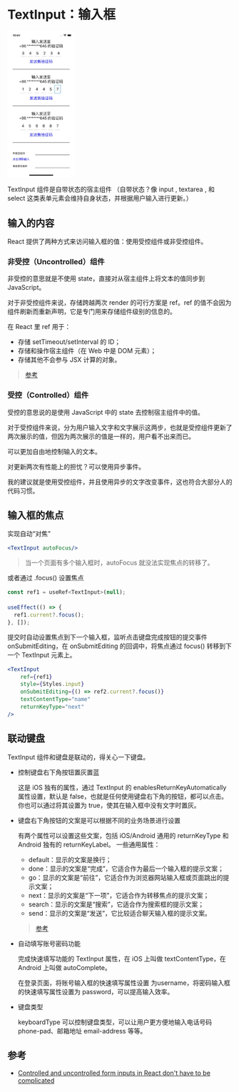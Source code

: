 # TextInput：输入框

<p>
<img src="../../docs/c07.jpg" width="30%" />
</p>

TextInput 组件是自带状态的宿主组件 
（自带状态？像 input , textarea , 和 select 这类表单元素会维持自身状态，并根据用户输入进行更新。）

## 输入的内容

React 提供了两种方式来访问输入框的值：使用受控组件或非受控组件。

### 非受控（Uncontrolled）组件

非受控的意思就是不使用 state，直接对从宿主组件上将文本的值同步到 JavaScript。

对于非受控组件来说，存储跨越两次 render 的可行方案是 ref。ref 的值不会因为组件刷新而重新声明，它是专门用来存储组件级别的信息的。

在 React 里 ref 用于：
- 存储 setTimeout/setInterval 的 ID；
- 存储和操作宿主组件（在 Web 中是 DOM 元素）；
- 存储其他不会参与 JSX 计算的对象。
>[参考](https://beta.reactjs.org/learn/referencing-values-with-refs#when-to-use-refs)

### 受控（Controlled）组件

受控的意思说的是使用 JavaScript 中的 state 去控制宿主组件中的值。

对于受控组件来说，分为用户输入文字和文字展示这两步，也就是受控组件更新了两次展示的值，但因为两次展示的值是一样的，用户看不出来而已。

可以更加自由地控制输入的文本。

对更新两次有性能上的担忧？可以使用异步事件。

我的建议就是使用受控组件，并且使用异步的文字改变事件，这也符合大部分人的代码习惯。

## 输入框的焦点

实现自动“对焦”

```jsx
<TextInput autoFocus/>
```
>当一个页面有多个输入框时，autoFocus 就没法实现焦点的转移了。

或者通过 .focus() 设置焦点

```javascript
const ref1 = useRef<TextInput>(null);

useEffect(() => {
  ref1.current?.focus();
}, []);
```

提交时自动设置焦点到下一个输入框，监听点击键盘完成按钮的提交事件 onSubmitEditing，在 onSubmitEditing 的回调中，将焦点通过 focus() 转移到下一个 TextInput 元素上。

```jsx
<TextInput
    ref={ref1}
    style={Styles.input}
    onSubmitEditing={() => ref2.current?.focus()}
    textContentType="name"
    returnKeyType="next"
/>
```

## 联动键盘

TextInput 组件和键盘是联动的，得关心一下键盘。

- 控制键盘右下角按钮置灰置蓝

  这是 iOS 独有的属性，通过 TextInput 的 enablesReturnKeyAutomatically 属性设置，默认是 false，也就是任何使用键盘右下角的按钮，都可以点击。你也可以通过将其设置为 true，使其在输入框中没有文字时置灰。

- 键盘右下角按钮的文案是可以根据不同的业务场景进行设置

  有两个属性可以设置这些文案，包括 iOS/Android 通用的 returnKeyType 和 Android   独有的 returnKeyLabel。
  一些通用属性：
  - default：显示的文案是换行；
  - done：显示的文案是“完成”，它适合作为最后一个输入框的提示文案；
  - go：显示的文案是“前往”，它适合作为浏览器网站输入框或页面跳出的提示文案；
  - next：显示的文案是“下一项”，它适合作为转移焦点的提示文案；
  - search：显示的文案是“搜索”，它适合作为搜索框的提示文案；
  - send：显示的文案是“发送”，它比较适合聊天输入框的提示文案。
  >[参考](https://reactnative.dev/docs/next/textinput#returnkeytype)

- 自动填写账号密码功能

  完成快速填写功能的 TextInput 属性，在 iOS 上叫做 textContentType，在 Android 上叫做 autoComplete。

  在登录页面，将账号输入框的快速填写属性设置 为username，将密码输入框的快速填写属性设置为 password，可以提高输入效率。

- 键盘类型

  keyboardType 可以控制键盘类型，可以让用户更方便地输入电话号码 phone-pad、邮箱地址 email-address 等等。

## 参考

- [Controlled and uncontrolled form inputs in React don't have to be complicated](https://goshacmd.com/controlled-vs-uncontrolled-inputs-react/)
